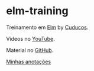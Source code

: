 # elm-training

Treinamento em [Elm][0] by [Cuducos][1].

Videos no [YouTube][2].

Material no [GitHub][3].

[Minhas anotações](notacoes.md)

[0]: http://elm-lang.org/
[1]: http://cuducos.me/
[2]: http://bit.ly/2hIN5QC
[3]: https://github.com/cuducos/vamos-aprender-elm
